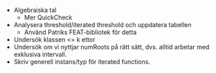 
- Algebraiska tal
	- Mer QuickCheck
- Analysera threshold/iterated threshold och uppdatera tabellen
	- Använd Patriks FEAT-bibliotek för detta
- Undersök klassen <= k ettor
- Undersök om vi nyttjar numRoots på rätt sätt, dvs. alltid arbetar med exklusiva intervall.
- Skriv generell instans/typ för iterated functions.